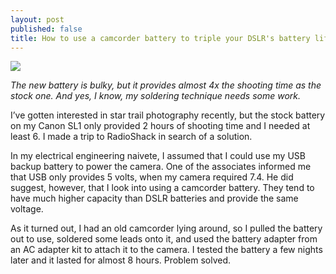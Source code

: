 ```yaml
---
layout: post
published: false
title: How to use a camcorder battery to triple your DSLR's battery life
---
```

![]({{site.cdn_path}}/2014/08/15/1.jpg)

_The new battery is bulky, but it provides almost 4x the shooting time as the stock one. And yes, I know, my soldering technique needs some work._

I’ve gotten interested in star trail photography recently, but the stock battery on my Canon SL1 only provided 2 hours of shooting time and I needed at least 6. I made a trip to RadioShack in search of a solution.

In my electrical engineering naivete, I assumed that I could use my USB backup battery to power the camera. One of the associates informed me that USB only provides 5 volts, when my camera required 7.4. He did suggest, however, that I look into using a camcorder battery. They tend to have much higher capacity than DSLR batteries and provide the same voltage.

As it turned out, I had an old camcorder lying around, so I pulled the battery out to use, soldered some leads onto it, and used the battery adapter from an AC adapter kit to attach it to the camera. I tested the battery a few nights later and it lasted for almost 8 hours. Problem solved.